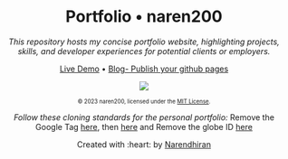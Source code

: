 

<div align="center">
  <h1>Portfolio • naren200</h1>
  <i>This repository hosts my concise portfolio website, highlighting projects, skills, and developer experiences for potential clients or employers.</i>

  <a href="https://naren200.github.io/">Live Demo</a>
  •
  <a href="https://naren200.github.io/blog/githubpagesportfolio">Blog- Publish your github pages</a>

<a href="https://naren200.github.io/"><img src="assets/demo.gif"></a>

<sub><sup>© 2023 naren200, licensed under the <a href="./LICENSE">MIT License</a>.</sup></sub>

<i>Follow these cloning standards for the personal portfolio:</i> Remove the Google Tag [here](https://github.com/naren200/naren200.github.io/blob/65e9e96939540173aab4337336c4b4b3a1ba9c55/_config.yml#L73), then [here](https://github.com/naren200/naren200.github.io/blob/main/_includes/analytics.html) and Remove the globe ID [here](https://github.com/naren200/naren200.github.io/tree/main/_includes/globe.html#L5)
</div>


<p align='center'>Created with :heart: by <a href="https://www.linkedin.com/in/narendhiran2000/">Narendhiran</a></p>